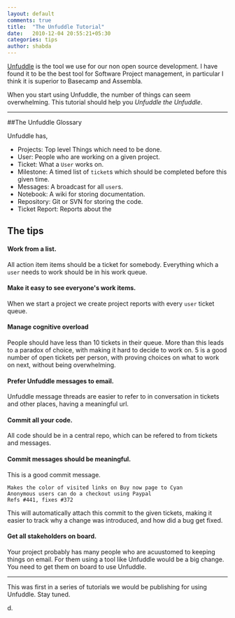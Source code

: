```yaml
---
layout: default
comments: true
title:  "The Unfuddle Tutorial"
date:   2010-12-04 20:55:21+05:30
categories: tips
author: shabda
---
```

[Unfuddle](http://unfuddle.com/) is the tool we use for our non open source development.
I have found it to be the best tool for Software Project management, in particular
I think it is superior to Basecamp and Assembla.

When you start using Unfuddle, the number of things can seem overwhelming. This tutorial should help you *Unfuddle the Unfuddle*.

------------------------------


##The Unfuddle Glossary

Unfuddle has,

* Projects: Top level Things which need to be done.
* User: People who are working on a given project.
* Ticket: What a `User` works on.
* Milestone: A timed list of `ticket`s which should be completed before this given time.
* Messages: A broadcast for all `user`s.
* Notebook: A wiki for storing documentation.
* Repository: Git or SVN for storing the code.
* Ticket Report: Reports about the

## The tips

#### Work from a list.

All action item items should be a ticket for somebody. Everything which a `user` needs to work should be in his work queue.

#### Make it easy to see everyone's work items.

When we start a project we create project reports with every `user` ticket queue.

#### Manage cognitive overload

People should have less than 10 tickets in their queue. More than this leads to a paradox of choice,
with making it hard to decide to work on. 5 is a good number of open tickets per person, with proving choices on what to work on next,
without being overwhelming.

#### Prefer Unfuddle messages to email.

Unfuddle message threads are easier to refer to in conversation in tickets and other places, having a meaningful url.

#### Commit all your code.

All code should be in a central repo, which can be refered to from tickets and messages.

#### Commit messages should be meaningful.

This is a good commit message.

	Makes the color of visited links on Buy now page to Cyan
	Anonymous users can do a checkout using Paypal
	Refs #441, fixes #372

This will automatically attach this commit to the given tickets, making it easier to track why a change was introduced, and how did a bug get fixed.

#### Get all stakeholders on board.

Your project probably has many people who are acuustomed to keeping things on email. For them using a tool like Unfuddle would be a big change.
You need to get them on board to use Unfuddle.


-------------------------------


This was first in a series of tutorials we would be publishing for using Unfuddle. Stay tuned.

d.

